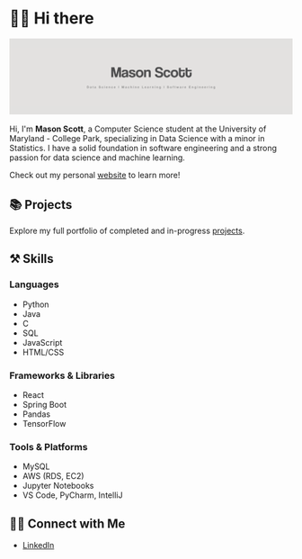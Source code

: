 # 👋🏻 Hi there 
![title image](https://github.com/04mscott/04mscott/blob/main/title.png)


Hi, I'm **Mason Scott**, a Computer Science student at the University of Maryland - College Park, specializing in Data Science with a minor in Statistics. I have a solid foundation in software engineering and a strong passion for data science and machine learning.

Check out my personal [website](https://masonscott.net) to learn more!

## 📚 Projects
Explore my full portfolio of completed and in-progress [projects](https://github.com/04mscott/Portfolio/tree/main).

## ⚒️ Skills

### Languages
- Python
- Java
- C
- SQL
- JavaScript
- HTML/CSS

### Frameworks & Libraries
- React
- Spring Boot
- Pandas
- TensorFlow

### Tools & Platforms
- MySQL
- AWS (RDS, EC2)
- Jupyter Notebooks
- VS Code, PyCharm, IntelliJ

## 👋🏻 Connect with Me
+ [LinkedIn](https://www.linkedin.com/in/mason-t-scott/)
